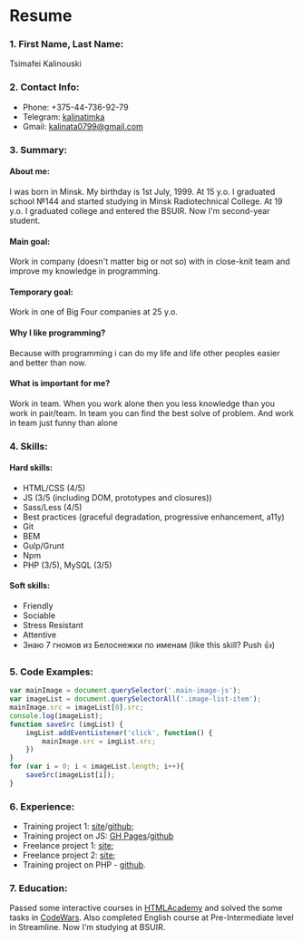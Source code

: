# Resume

### 1. First Name, Last Name:
Tsimafei Kalinouski

### 2. Contact Info:
- Phone: +375-44-736-92-79
- Telegram: [kalinatimka](https://t.me/kalinatimka)
- Gmail: <kalinata0799@gmail.com>

### 3. Summary:

#### About me:
I was born in Minsk. My birthday is 1st July, 1999. At 15 y.o. I graduated school №144 and started studying in Minsk Radiotechnical College. At 19 y.o. I graduated college and entered the BSUIR. Now I'm second-year student.

#### Main goal:
Work in company (doesn't matter big or not so) with in close-knit team and improve my knowledge in programming.

#### Temporary goal: 
Work in one of Big Four companies at 25 y.o.

#### Why I like programming?
Because with programming i can do my life and life other peoples easier and better than now.

#### What is important for me?
Work in team. When you work alone then you less knowledge than you work in pair/team. In team you can find the best solve of problem. And work in team just funny than alone

### 4. Skills:

#### Hard skills:
- HTML/CSS (4/5)
- JS (3/5 (including DOM, prototypes and closures))
- Sass/Less (4/5)
- Best practices (graceful degradation, progressive enhancement, a11y)
- Git
- BEM
- Gulp/Grunt
- Npm
- PHP (3/5), MySQL (3/5)

#### Soft skills:
- Friendly
- Sociable
- Stress Resistant
- Attentive
- Знаю 7 гномов из Белоснежки по именам (like this skill? Push 👍)

### 5. Code Examples:

```javascript
var mainImage = document.querySelector('.main-image-js');
var imageList = document.querySelectorAll('.image-list-item');
mainImage.src = imageList[0].src;
console.log(imageList);
function saveSrc (imgList) {
    imgList.addEventListener('click', function() {
        mainImage.src = imgList.src;
    })
}
for (var i = 0; i < imageList.length; i++){
    saveSrc(imageList[i]);
}
```

### 6. Experience:
- Training project 1: [site](http://catenergy.kalinatimka.ru)/[github](https://github.com/kalinatimka/cat-energy);
- Training project on JS: [GH Pages](https://kalinatimka.github.io/code-and-magic)/[github](https://github.com/kalinatimka/code-and-magic)
- Freelance project 1: [site](http://freshfish.kalinatimka.ru);
- Freelance project 2: [site](http://gulpproject.kalinatimka.ru);
- Training project on PHP - [github](https://github.com/kalinatimka/yeticave).

### 7. Education: 
Passed some interactive courses in [HTMLAcademy](https://htmlacademy.ru/profile/id873365/achievements) and solved the some tasks in [CodeWars](https://www.codewars.com/users/kalinatimka). Also completed English course at Pre-Intermediate level in Streamline. Now I'm studying at BSUIR.